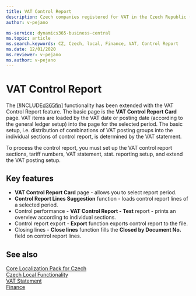 ```yaml
---
title: VAT Control Report
description: Czech companies registered for VAT in the Czech Republic (with assigned CZ VAT ID number) have the obligation to submit the VAT Control Report.
author: v-pejano

ms-service: dynamics365-business-central
ms.topic: article
ms.search.keywords: CZ, Czech, local, Finance, VAT, Control Report
ms.date: 12/01/2020
ms.reviewer: v-pejano
ms.author: v-pejano
---
```


# VAT Control Report

The [!INCLUDE[d365fin](../../includes/d365fin_md.md)] functionality has been extended with the VAT Control Report feature. The basic page is the **VAT Control Report Card** page. VAT items are loaded by the VAT date or posting date (according to the general ledger setup) into the page for the selected period. The basic setup, i.e. distribution of combinations of VAT posting groups into the individual sections of control report, is determined by the VAT statement.

To process the control report, you must set up the VAT control report sections, tariff numbers, VAT statement, stat. reporting setup, and extend the VAT posting setup.

## Key features

- **VAT Control Report Card** page - allows you to select report period.
- **Control Report Lines Suggestion** function - loads control report lines of a selected period.
- Control performance - **VAT Control Report - Test** report - prints an overview according to individual sections.
- Control report export - **Export** function exports control report to the file.
- Closing lines - **Close lines** function fills the **Closed by Document No.** field on control report lines.

## See also

[Core Localization Pack for Czech](ui-extensions-core-localization-pack-cz.md)  
[Czech Local Functionality](czech-local-functionality.md)  
[VAT Statement](vat-statement.md)  
[Finance](../../finance.md)  
